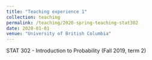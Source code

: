 ```yaml
---
title: "Teaching experience 1"
collection: teaching
permalink: /teaching/2020-spring-teaching-stat302
date: 2020-01-01
venue: "University of British Columbia"
---
```


STAT 302 - Introduction to Probability (Fall 2019, term 2)
